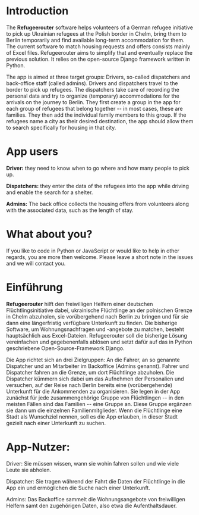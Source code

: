 # Introduction  

The **Refugeerouter** software helps volunteers of a German refugee initiative to pick up Ukrainian refugees at the Polish border in Chelm, bring them to Berlin temporarily and find available long-term accommodation for them. The current software to match housing requests and offers consists mainly of Excel files. Refugeerouter aims to simplify that and eventually replace the previous solution. It relies on the open-source Django framework written in Python.  

The app is aimed at three target groups: Drivers, so-called dispatchers and back-office staff (called admins). Drivers and dispatchers travel to the border to pick up refugees. The dispatchers take care of recording the personal data and try to organize (temporary) accommodations for the arrivals on the journey to Berlin. They first create a group in the app for each group of refugees that belong together -- in most cases, these are families. They then add the individual family members to this group. If the refugees name a city as their desired destination, the app should allow them to search specifically for housing in that city.  

# App users 

**Driver:** they need to know when to go where and how many people to pick up.  

**Dispatchers:** they enter the data of the refugees into the app while driving and enable the search for a shelter.  

**Admins:** The back office collects the housing offers from volunteers along with the associated data, such as the length of stay.  

# What about you?  

If you like to code in Python or JavaScript or would like to help in other regards, you are more then welcome. Please leave a short note in the issues and we will contact you. 


# Einführung  

**Refugeerouter** hilft den freiwilligen Helfern einer deutschen Flüchtlingsinitiative dabei, ukrainische Flüchtlinge an der polnischen Grenze in Chelm abzuholen, sie vorübergehend nach Berlin zu bringen und für sie dann eine längerfristig verfügbare Unterkunft zu finden. Die bisherige Software, um Wohnungsnachfragen und -angebote zu matchen, besteht hauptsächlich aus Excel-Dateien. Refugeerouter soll die bisherige Lösung vereinfachen und gegebenenfalls ablösen und setzt dafür auf das in Python geschriebene Open-Source-Framework Django.  

Die App richtet sich an drei Zielgruppen: An die Fahrer, an so genannte Dispatcher und an Mitarbeiter im Backoffice (Admins genannt). Fahrer und Dispatcher fahren an die Grenze, um dort Flüchtlinge abzuholen. Die Dispatcher kümmern sich dabei um das Aufnehmen der Personalien und versuchen, auf der Reise nach Berlin bereits eine (vorübergehende) Unterkunft für die Ankommenden zu organisieren. Sie legen in der App zunächst für jede zusammengehörige Gruppe von Flüchtlingen -- in den meisten Fällen sind das Familien -- eine Gruppe an. Diese Gruppe ergänzen sie dann um die einzelnen Familienmitglieder. Wenn die Flüchtlinge eine Stadt als Wunschziel nennen, soll es die App erlauben, in dieser Stadt gezielt nach einer Unterkunft zu suchen.

# App-Nutzer:

Driver: Sie müssen wissen, wann sie wohin fahren sollen und wie viele Leute sie abholen.

Dispatcher: Sie tragen während der Fahrt die Daten der Flüchtlinge in die App ein und ermöglichen die Suche nach einer Unterkunft.

Admins: Das Backoffice sammelt die Wohnungsangebote von freiwilligen Helfern samt den zugehörigen Daten, also etwa die Aufenthaltsdauer.   
